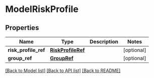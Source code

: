 # ModelRiskProfile

## Properties
Name | Type | Description | Notes
------------ | ------------- | ------------- | -------------
**risk_profile_ref** | [**RiskProfileRef**](RiskProfileRef.md) |  | [optional] 
**group_ref** | [**GroupRef**](GroupRef.md) |  | [optional] 

[[Back to Model list]](../README.md#documentation-for-models) [[Back to API list]](../README.md#documentation-for-api-endpoints) [[Back to README]](../README.md)

